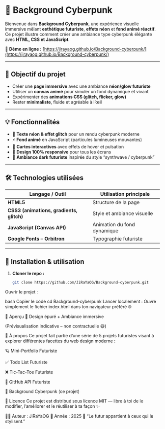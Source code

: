 # 🌌 Background Cyberpunk

Bienvenue dans **Background Cyberpunk**, une expérience visuelle immersive mêlant **esthétique futuriste**, **effets néon** et **fond animé réactif**.  
Ce projet illustre comment créer une ambiance type cyberpunk élégante avec **HTML, CSS et JavaScript**.

🔗 **Démo en ligne :** [https://jirayaog.github.io/Background-cyberpunk/](https://jirayaog.github.io/Background-cyberpunk/)

---

## 🧠 Objectif du projet

- Créer une **page immersive** avec une ambiance **néon/glow futuriste**  
- Utiliser un **canvas animé** pour simuler un fond dynamique et vivant  
- Expérimenter des **animations CSS (glitch, flicker, glow)**  
- Rester **minimaliste**, fluide et agréable à l’œil

---

## 💡 Fonctionnalités

- 🌈 **Texte néon & effet glitch** pour un rendu cyberpunk moderne  
- ⚡ **Fond animé** en JavaScript (particules lumineuses mouvantes)  
- 🧩 **Cartes interactives** avec effets de hover et pulsation  
- 🌃 **Design 100% responsive** pour tous les écrans  
- 🖤 **Ambiance dark futuriste** inspirée du style “synthwave / cyberpunk”

---

## 🛠️ Technologies utilisées

| Langage / Outil | Utilisation principale |
|------------------|------------------------|
| **HTML5** | Structure de la page |
| **CSS3 (animations, gradients, glitch)** | Style et ambiance visuelle |
| **JavaScript (Canvas API)** | Animation du fond dynamique |
| **Google Fonts – Orbitron** | Typographie futuriste |

---

## 🚀 Installation & utilisation

1. **Cloner le repo :**
   ```bash
   git clone https://github.com/JiRaYaOG/Background-cyberpunk.git
Ouvrir le projet :

bash
Copier le code
cd Background-cyberpunk
Lancer localement :
Ouvre simplement le fichier index.html dans ton navigateur préféré 🌐

🎨 Aperçu
🖤 Design épuré + Ambiance immersive



(Prévisualisation indicative – non contractuelle 😄)

💬 À propos
Ce projet fait partie d’une série de 5 projets futuristes visant à explorer différentes facettes du web design moderne :

🪐 Mini-Portfolio Futuriste

✅ Todo List Futuriste

❌ Tic-Tac-Toe Futuriste

🧠 GitHub API Futuriste

🌌 Background Cyberpunk (ce projet)

📜 Licence
Ce projet est distribué sous licence MIT — libre à toi de le modifier, l’améliorer et le réutiliser à ta façon ✨


👨‍💻 Auteur : JiRaYaOG
📅 Année : 2025
🎨 “Le futur appartient à ceux qui le stylisent.”
